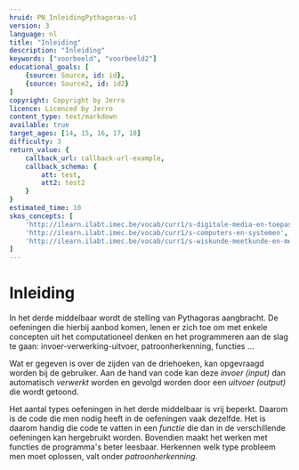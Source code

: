 ```yaml
---
hruid: PN_InleidingPythagoras-v1
version: 3
language: nl
title: "Inleiding"
description: "Inleiding"
keywords: ["voorbeeld", "voorbeeld2"]
educational_goals: [
    {source: Source, id: id}, 
    {source: Source2, id: id2}
]
copyright: Copyright by Jerro
licence: Licenced by Jerro
content_type: text/markdown
available: true
target_ages: [14, 15, 16, 17, 18]
difficulty: 3
return_value: {
    callback_url: callback-url-example,
    callback_schema: {
        att: test,
        att2: test2
    }
}
estimated_time: 10
skos_concepts: [
    'http://ilearn.ilabt.imec.be/vocab/curr1/s-digitale-media-en-toepassingen', 
    'http://ilearn.ilabt.imec.be/vocab/curr1/s-computers-en-systemen', 
    'http://ilearn.ilabt.imec.be/vocab/curr1/s-wiskunde-meetkunde-en-metend-rekenen'
]
---
```


# Inleiding
In het derde middelbaar wordt de stelling van Pythagoras aangbracht. De oefeningen die hierbij aanbod komen, lenen er zich toe om met enkele concepten uit het computationeel denken en het programmeren aan de slag te gaan: invoer-verwerking-uitvoer, patroonherkenning, functies ... 

Wat er gegeven is over de zijden van de driehoeken, kan opgevraagd worden bij de gebruiker. Aan de hand van code kan deze _invoer (input)_ dan automatisch _verwerkt_ worden en gevolgd worden door een _uitvoer (output)_ die wordt getoond.

Het aantal types oefeningen in het derde middelbaar is vrij beperkt. Daarom is de code die men nodig heeft in de oefeningen vaak dezelfde. Het is daarom handig die code te vatten in een _functie_ die dan in de verschillende oefeningen kan hergebruikt worden. Bovendien maakt het werken met functies de programma's beter leesbaar.
Herkennen welk type probleem men moet oplossen, valt onder _patroonherkenning_. 
